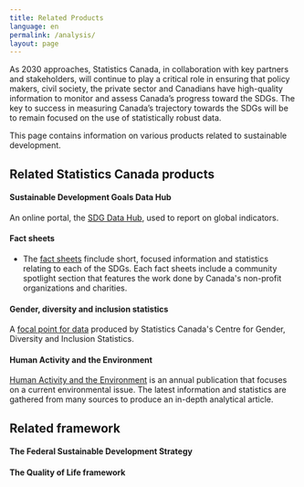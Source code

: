 ```yaml
---
title: Related Products
language: en
permalink: /analysis/
layout: page
---
```


As 2030 approaches, Statistics Canada, in collaboration with key partners and stakeholders, will continue to play a critical role in ensuring that policy makers, civil society, the private sector and Canadians have high-quality information to monitor and assess Canada’s progress toward the SDGs. The key to success in measuring Canada’s trajectory towards the SDGs will be to remain focused on the use of statistically robust data.

This page contains information on various products related to sustainable development.


## Related Statistics Canada products 
 

#### Sustainable Development Goals Data Hub
An online portal, the <a href="https://www144.statcan.gc.ca/sdg-odd/index-eng.htm">SDG Data Hub</a>, used to report on global indicators.

#### Fact sheets
* The <a href="https://www150.statcan.gc.ca/n1/pub/11-637-x/11-637-x2020001-eng.htm">fact sheets</a> finclude short, focused information and statistics relating to each of the SDGs. Each fact sheets include a community spotlight section that features the work done by Canada's non-profit organizations and charities. 

#### Gender, diversity and inclusion statistics
A <a href="https://www.statcan.gc.ca/eng/topics-start/gender_diversity_and_inclusion">focal point for data</a> produced by Statistics Canada's Centre for Gender, Diversity and Inclusion Statistics.

#### Human Activity and the Environment
<a href="https://www150.statcan.gc.ca/n1/en/catalogue/16-201-X">Human Activity and the Environment</a> is an annual publication that focuses on a current environmental issue. The latest information and statistics are gathered from many sources to produce an in-depth analytical article.


## Related framework

#### The Federal Sustainable Development Strategy


#### The Quality of Life framework
